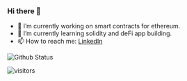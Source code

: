 ### Hi there 👋

- 🔭 I’m currently working on smart contracts for ethereum.
- 🌱 I’m currently learning solidity and deFi app building.
- 📫 How to reach me: [LinkedIn](https://www.linkedin.com/in/chetan-shiraguppi-7815971b7/)



![Github Status](https://github-readme-stats.vercel.app/api?username=chetan-0&theme=dark)

 ![visitors](https://visitor-badge.glitch.me/badge?page_id=chetan&left_color=green&right_color=red)
